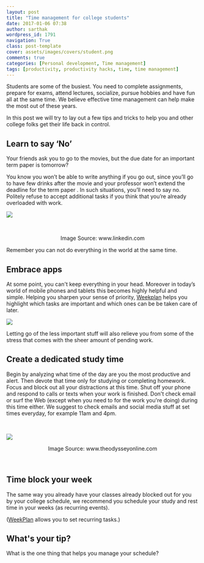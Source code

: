 ```yaml
---
layout: post
title: "Time management for college students"
date: 2017-01-06 07:38
author: sarthak
wordpress_id: 1791
navigation: True
class: post-template
cover: assets/images/covers/student.png
comments: true
categories: [Personal development, Time management]
tags: [productivity, productivity hacks, time, time management]
---
```

<span style="font-weight: 400;">Students are some of the busiest. Y</span><span style="font-weight: 400;">ou need to complete assignments, prepare for exams, attend lectures, socialize, pursue hobbies and have fun all at the same time. We believe effective time management can help make the most out of these years.</span>

<span style="font-weight: 400;">In this post we will try to lay out a few tips and tricks to help you and other college folks get their life back in control.</span>

<!--more-->


## Learn to say ‘No’


<span style="font-weight: 400;">Your friends ask you to go to the movies, but the due date for an important term paper is tomorrow?</span>

<span style="font-weight: 400;">You know you won’t be able to write anything if you go out, since you’ll go to have few drinks after the movie and your professor won’t extend the deadline for the term paper . In such situations, you’ll need to say no. Politely refuse to accept additional tasks if you think that you’re already overloaded with work.</span>

<a href="http://54.173.16.9/wp-content/uploads/2016/12/2c4d702.jpg">![](http://54.173.16.9/wp-content/uploads/2016/12/2c4d702-276x300.jpg)</a>

&nbsp;
<p style="text-align: center;">Image Source: www.linkedin.com

<span style="font-weight: 400;">Remember you can not do everything in the world at the same time.</span>


## Embrace apps


At some point, you can't keep everything in your head. Moreover in today’s world of mobile phones and tablets this becomes highly helpful and simple. Helping you sharpen your sense of priority, [Weekplan](http://weekplan.net/) helps you highlight which tasks are important and which ones can be be taken care of later.

![](http://54.173.16.9/wp-content/uploads/2015/12/wp-prt-scrn.png)

Letting go of the less important stuff will also relieve you from some of the stress that comes with the sheer amount of pending work.


## Create a dedicated study time


<span style="font-weight: 400;">Begin by analyzing what time of the day are you the most productive and alert. Then devote that time only for studying or completing homework. Focus and block out all your distractions at this time. Shut off your phone and respond to calls or texts when your work is finished. Don't check email or surf the Web (except when you need to for the work you're doing) during this time either. We suggest to check emails and social media stuff at set times everyday, for example 11am and 4pm.</span>

&nbsp;

<a href="http://54.173.16.9/wp-content/uploads/2016/12/635831188405329459-675769842_distractions.imgopt1000x70.jpg">![](http://54.173.16.9/wp-content/uploads/2016/12/635831188405329459-675769842_distractions.imgopt1000x70-300x250.jpg)</a>
<p style="text-align: center;"><span style="font-weight: 400;">Image Source: www.theodysseyonline.com</span>

&nbsp;


## Time block your week


<span style="font-weight: 400;">The same way you already have your classes already blocked out for you by your college schedule, we recommend you schedule your study and rest time in your weeks (as recurring events).</span>

<span style="font-weight: 400;">([WeekPlan](http://weekplan.net/)</span><span style="font-weight: 400;"> allows you to set recurring tasks.)</span>


## What's your tip?


What is the one thing that helps you manage your schedule?

&nbsp;
